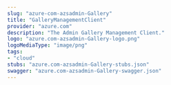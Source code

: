 ```yaml
---
slug: "azure-com-azsadmin-Gallery"
title: "GalleryManagementClient"
provider: "azure.com"
description: "The Admin Gallery Management Client."
logo: "azure.com-azsadmin-Gallery-logo.png"
logoMediaType: "image/png"
tags:
- "cloud"
stubs: "azure.com-azsadmin-Gallery-stubs.json"
swagger: "azure.com-azsadmin-Gallery-swagger.json"
---
```

